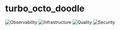 # turbo_octo_doodle

![Observability](https://img.shields.io/endpoint??style=flat&url=https%3A%2F%2Fopslevel-jason.ngrok.io%2Fapi%2Fservice_level%2FWbOiOkNOei-7aXFoVGuETFcMNQxYAMvvXwqZk0dkNnk%2FObservability)
![Infrastructure](https://img.shields.io/endpoint?style=flat&url=https%3A%2F%2Fopslevel-jason.ngrok.io%2Fapi%2Fservice_level%2FWbOiOkNOei-7aXFoVGuETFcMNQxYAMvvXwqZk0dkNnk%2FInfrastructure)
![Quality](https://img.shields.io/endpoint?style=flat&url=https%3A%2F%2Fopslevel-jason.ngrok.io%2Fapi%2Fservice_level%2FWbOiOkNOei-7aXFoVGuETFcMNQxYAMvvXwqZk0dkNnk%2FQuality)
![Security](https://img.shields.io/endpoint?style=flat&url=https%3A%2F%2Fopslevel-jason.ngrok.io%2Fapi%2Fservice_level%2FWbOiOkNOei-7aXFoVGuETFcMNQxYAMvvXwqZk0dkNnk%2FSecurity)

